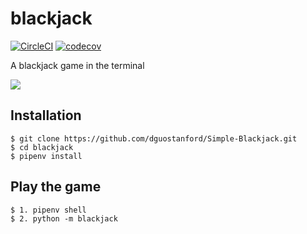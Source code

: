 # blackjack

[![CircleCI](https://circleci.com/gh/pwildenhain/blackjack.svg?style=shield)](https://circleci.com/gh/pwildenhain/blackjack)
[![codecov](https://codecov.io/gh/pwildenhain/blackjack/branch/master/graph/badge.svg)](https://codecov.io/gh/pwildenhain/blackjack)

A blackjack game in the terminal

![](_static/game_screenshot.png)

## Installation

```
$ git clone https://github.com/dguostanford/Simple-Blackjack.git
$ cd blackjack
$ pipenv install
```

## Play the game

```
$ 1. pipenv shell
$ 2. python -m blackjack
```
